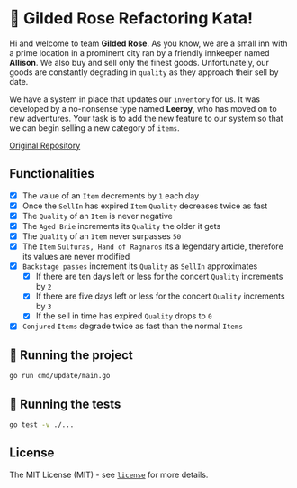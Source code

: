 # 👺 Gilded Rose Refactoring Kata!

Hi and welcome to team **Gilded Rose**. As you know, we are a small inn with a prime location in a
prominent city ran by a friendly innkeeper named **Allison**. We also buy and sell only the finest goods.
Unfortunately, our goods are constantly degrading in `quality` as they approach their sell by date. 

We have a system in place that updates our `inventory` for us. It was developed by a no-nonsense type named
**Leeroy**, who has moved on to new adventures. Your task is to add the new feature to our system so that
we can begin selling a new category of `items`.

[Original Repository](https://github.com/emilybache/GildedRose-Refactoring-Kata)

## Functionalities
- [x] The value of an `Item` decrements by `1` each day
- [x] Once the `SellIn` has expired `Item` `Quality` decreases twice as fast
- [x] The `Quality` of an `Item` is never negative
- [x] The `Aged Brie` increments its `Quality` the older it gets
- [x] The `Quality` of an `Item` never surpasses `50`
- [x] The `Item` `Sulfuras, Hand of Ragnaros` its a legendary article, therefore its values are never modified
- [x] `Backstage passes` increment its `Quality` as `SellIn` approximates
  - [x] If there are ten days left or less for the concert `Quality` increments by `2`
  - [x] If there are five days left or less for the concert `Quality` increments by `3`
  - [x] If the sell in time has expired `Quality` drops to `0`
- [x] `Conjured` `Items` degrade twice as fast than the normal `Items` 

## 🏃 Running the project

```bash
go run cmd/update/main.go
```

## 🤖 Running the tests

```bash
go test -v ./...
```

## License
The MIT License (MIT) - see [`license`](https://github.com/ksrof/gilded-rose-kata/blob/main/LICENSE) for more details.